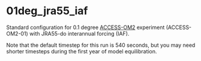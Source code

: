 # 01deg_jra55_iaf
Standard configuration for 0.1 degree [ACCESS-OM2](https://github.com/COSIMA/access-om2) experiment (ACCESS-OM2-01) with JRA55-do interannual forcing (IAF).

Note that the default timestep for this run is 540 seconds, but you may need shorter timesteps during the first year of model equilibration.

